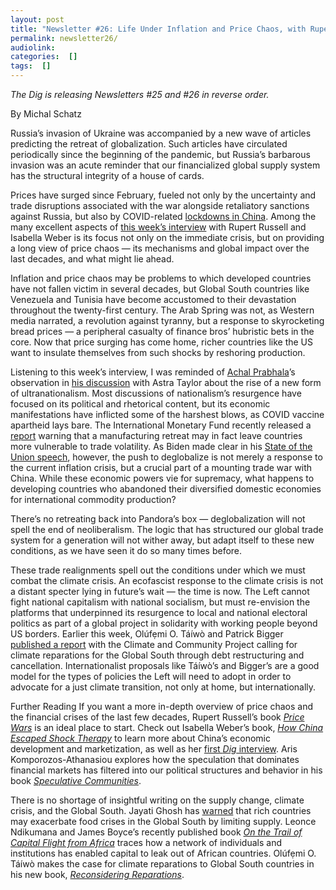 ```yaml
---
layout: post
title: "Newsletter #26: Life Under Inflation and Price Chaos, with Rupert Russell and Isabella Weber"
permalink: newsletter26/
audiolink: 
categories:  []
tags:  []
---
```


*The Dig is releasing Newsletters #25 and #26 in reverse order.*

By Michal Schatz

Russia’s invasion of Ukraine was accompanied by a new wave of articles predicting the retreat of globalization. Such articles have circulated periodically since the beginning of the pandemic, but Russia’s barbarous invasion was an acute reminder that our financialized global supply system has the structural integrity of a house of cards.

Prices have surged since February, fueled not only by the uncertainty and trade disruptions associated with the war alongside retaliatory sanctions against Russia, but also by COVID-related [lockdowns in China](https://www.bloomberg.com/news/articles/2022-04-11/china-factory-prices-rise-faster-than-expected-as-oil-surges). Among the many excellent aspects of [this week’s interview](/podcast/price-wars-w-rupert-russell-isabella-weber/) with Rupert Russell and Isabella Weber is its focus not only on the immediate crisis, but on providing a long view of price chaos — its mechanisms and global impact over the last decades, and what might lie ahead.

Inflation and price chaos may be problems to which developed countries have not fallen victim in several decades, but Global South countries like Venezuela and Tunisia have become accustomed to their devastation throughout the twenty-first century. The Arab Spring was not, as Western media narrated, a revolution against tyranny, but a response to skyrocketing bread prices — a peripheral casualty of finance bros’ hubristic bets in the core. Now that price surging has come home, richer countries like the US want to insulate themselves from such shocks by reshoring production.

Listening to this week’s interview, I was reminded of [Achal Prabhala](/tag/achal-prabhala/)’s observation in [his discussion](/podcast/vaccine-apartheid-endures-w-achal-prabhala/) with Astra Taylor about the rise of a new form of ultranationalism. Most discussions of nationalism’s resurgence have focused on its political and rhetorical content, but its economic manifestations have inflicted some of the harshest blows, as COVID vaccine apartheid lays bare. The International Monetary Fund recently released a [report](https://www.imf.org/en/Publications/fandd/issues/2022/03/the-long-lasting-economic-shock-of-war) warning that a manufacturing retreat may in fact leave countries more vulnerable to trade volatility. As Biden made clear in his [State of the Union speech](https://www.whitehouse.gov/briefing-room/speeches-remarks/2022/03/01/remarks-of-president-joe-biden-state-of-the-union-address-as-delivered/), however, the push to deglobalize is not merely a response to the current inflation crisis, but a crucial part of a mounting trade war with China. While these economic powers vie for supremacy, what happens to developing countries who abandoned their diversified domestic economies for international commodity production?

There’s no retreating back into Pandora’s box — deglobalization will not spell the end of neoliberalism. The logic that has structured our global trade system for a generation will not wither away, but adapt itself to these new conditions, as we have seen it do so many times before.

These trade realignments spell out the conditions under which we must combat the climate crisis. An ecofascist response to the climate crisis is not a distant specter lying in future’s wait — the time is now. The Left cannot fight national capitalism with national socialism, but must re-envision the platforms that underpinned its resurgence to local and national electoral politics as part of a global project in solidarity with working people beyond US borders. Earlier this week, Olúfẹmi O. Táíwò and Patrick Bigger [published a report](https://www.climateandcommunity.org/debt-justice-for-climate-reparations) with the Climate and Community Project calling for climate reparations for the Global South through debt restructuring and cancellation. Internationalist proposals like Táíwò’s and Bigger’s are a good model for the types of policies the Left will need to adopt in order to advocate for a just climate transition, not only at home, but internationally.


Further Reading
If you want a more in-depth overview of price chaos and the financial crises of the last few decades, Rupert Russell’s book *[Price Wars](https://www.penguinrandomhouse.com/books/622647/price-wars-by-rupert-russell/)* is an ideal place to start. Check out Isabella Weber’s book, *[How China Escaped Shock Therapy](https://www.routledge.com/How-China-Escaped-Shock-Therapy-The-Market-Reform-Debate/Weber/p/book/9781032008493)* to learn more about China’s economic development and marketization, as well as her [first *Dig* interview](/how-china-escaped-shock-therapy-w-isabella-weber/). Aris Komporozos-Athanasiou explores how the speculation that dominates financial markets has filtered into our political structures and behavior in his book *[Speculative Communities](https://press.uchicago.edu/ucp/books/book/chicago/S/bo125281793.html)*.

There is no shortage of insightful writing on the supply change, climate crisis, and the Global South. Jayati Ghosh has [warned](https://www.project-syndicate.org/commentary/tackling-the-food-price-inflation-problem-by-jayati-ghosh-2022-01) that rich countries may exacerbate food crises in the Global South by limiting supply. Leonce Ndikumana and James Boyce’s recently published book *[On the Trail of Capital Flight from Africa](https://global.oup.com/academic/product/on-the-trail-of-capital-flight-from-africa-9780198852728?cc=gb&lang=en&)* traces how a network of individuals and institutions has enabled capital to leak out of African countries. Olúfẹmi O. Táíwò makes the case for climate reparations to Global South countries in his new book, *[Reconsidering Reparations](https://global.oup.com/academic/product/reconsidering-reparations-9780197508893?cc=gb&lang=en&)*.
